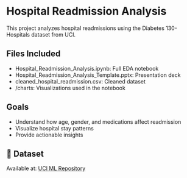 # Hospital Readmission Analysis 

This project analyzes hospital readmissions using the Diabetes 130-Hospitals dataset from UCI.

## Files Included
- Hospital_Readmission_Analysis.ipynb: Full EDA notebook
- Hospital_Readmission_Analysis_Template.pptx: Presentation deck
- cleaned_hospital_readmission.csv: Cleaned dataset
- /charts: Visualizations used in the notebook

## Goals
- Understand how age, gender, and medications affect readmission
- Visualize hospital stay patterns
- Provide actionable insights

## 📌 Dataset
Available at: [UCI ML Repository](https://archive.ics.uci.edu/ml/datasets/diabetes+130-us+hospitals+for+years+1999-2008)

